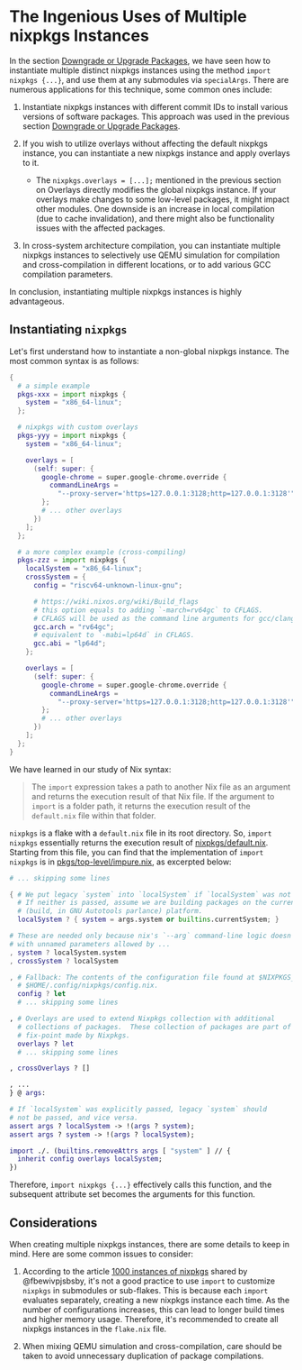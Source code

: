 # The Ingenious Uses of Multiple nixpkgs Instances

In the section
[Downgrade or Upgrade Packages](../nixos-with-flakes/downgrade-or-upgrade-packages.md), we
have seen how to instantiate multiple distinct nixpkgs instances using the method
`import nixpkgs {...}`, and use them at any submodules via `specialArgs`. There are
numerous applications for this technique, some common ones include:

1. Instantiate nixpkgs instances with different commit IDs to install various versions of
   software packages. This approach was used in the previous section
   [Downgrade or Upgrade Packages](/nixos-with-flakes/downgrade-or-upgrade-packages.md).

2. If you wish to utilize overlays without affecting the default nixpkgs instance, you can
   instantiate a new nixpkgs instance and apply overlays to it.
   - The `nixpkgs.overlays = [...];` mentioned in the previous section on Overlays
     directly modifies the global nixpkgs instance. If your overlays make changes to some
     low-level packages, it might impact other modules. One downside is an increase in
     local compilation (due to cache invalidation), and there might also be functionality
     issues with the affected packages.

3. In cross-system architecture compilation, you can instantiate multiple nixpkgs
   instances to selectively use QEMU simulation for compilation and cross-compilation in
   different locations, or to add various GCC compilation parameters.

In conclusion, instantiating multiple nixpkgs instances is highly advantageous.

## Instantiating `nixpkgs`

Let's first understand how to instantiate a non-global nixpkgs instance. The most common
syntax is as follows:

```nix
{
  # a simple example
  pkgs-xxx = import nixpkgs {
    system = "x86_64-linux";
  };

  # nixpkgs with custom overlays
  pkgs-yyy = import nixpkgs {
    system = "x86_64-linux";

    overlays = [
      (self: super: {
        google-chrome = super.google-chrome.override {
          commandLineArgs =
            "--proxy-server='https=127.0.0.1:3128;http=127.0.0.1:3128'";
        };
        # ... other overlays
      })
    ];
  };

  # a more complex example (cross-compiling)
  pkgs-zzz = import nixpkgs {
    localSystem = "x86_64-linux";
    crossSystem = {
      config = "riscv64-unknown-linux-gnu";

      # https://wiki.nixos.org/wiki/Build_flags
      # this option equals to adding `-march=rv64gc` to CFLAGS.
      # CFLAGS will be used as the command line arguments for gcc/clang.
      gcc.arch = "rv64gc";
      # equivalent to `-mabi=lp64d` in CFLAGS.
      gcc.abi = "lp64d";
    };

    overlays = [
      (self: super: {
        google-chrome = super.google-chrome.override {
          commandLineArgs =
            "--proxy-server='https=127.0.0.1:3128;http=127.0.0.1:3128'";
        };
        # ... other overlays
      })
    ];
  };
}
```

We have learned in our study of Nix syntax:

> The `import` expression takes a path to another Nix file as an argument and returns the
> execution result of that Nix file. If the argument to `import` is a folder path, it
> returns the execution result of the `default.nix` file within that folder.

`nixpkgs` is a flake with a `default.nix` file in its root directory. So, `import nixpkgs`
essentially returns the execution result of
[nixpkgs/default.nix](https://github.com/NixOS/nixpkgs/blob/nixos-23.05/default.nix).
Starting from this file, you can find that the implementation of `import nixpkgs` is in
[pkgs/top-level/impure.nix](https://github.com/NixOS/nixpkgs/blob/nixos-23.05/pkgs/top-level/impure.nix),
as excerpted below:

```nix
# ... skipping some lines

{ # We put legacy `system` into `localSystem` if `localSystem` was not passed.
  # If neither is passed, assume we are building packages on the current
  # (build, in GNU Autotools parlance) platform.
  localSystem ? { system = args.system or builtins.currentSystem; }

# These are needed only because nix's `--arg` command-line logic doesn't work
# with unnamed parameters allowed by ...
, system ? localSystem.system
, crossSystem ? localSystem

, # Fallback: The contents of the configuration file found at $NIXPKGS_CONFIG or
  # $HOME/.config/nixpkgs/config.nix.
  config ? let
  # ... skipping some lines

, # Overlays are used to extend Nixpkgs collection with additional
  # collections of packages.  These collection of packages are part of the
  # fix-point made by Nixpkgs.
  overlays ? let
  # ... skipping some lines

, crossOverlays ? []

, ...
} @ args:

# If `localSystem` was explicitly passed, legacy `system` should
# not be passed, and vice versa.
assert args ? localSystem -> !(args ? system);
assert args ? system -> !(args ? localSystem);

import ./. (builtins.removeAttrs args [ "system" ] // {
  inherit config overlays localSystem;
})
```

Therefore, `import nixpkgs {...}` effectively calls this function, and the subsequent
attribute set becomes the arguments for this function.

## Considerations

When creating multiple nixpkgs instances, there are some details to keep in mind. Here are
some common issues to consider:

1. According to the article
   [1000 instances of nixpkgs](https://discourse.nixos.org/t/1000-instances-of-nixpkgs/17347)
   shared by @fbewivpjsbsby, it's not a good practice to use `import` to customize
   `nixpkgs` in submodules or sub-flakes. This is because each `import` evaluates
   separately, creating a new nixpkgs instance each time. As the number of configurations
   increases, this can lead to longer build times and higher memory usage. Therefore, it's
   recommended to create all nixpkgs instances in the `flake.nix` file.

2. When mixing QEMU simulation and cross-compilation, care should be taken to avoid
   unnecessary duplication of package compilations.
